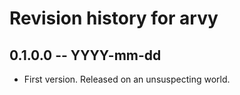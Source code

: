 # Revision history for arvy

## 0.1.0.0 -- YYYY-mm-dd

* First version. Released on an unsuspecting world.
